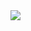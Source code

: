 <img src="https://camo.githubusercontent.com/6d263af27787a5924247116c883925b83c2ea5a23e573d0a94d632b9a4057923/68747470733a2f2f74663263756e74737570706f72742e303030776562686f73746170702e636f6d2f552f696d6167652e706870">
